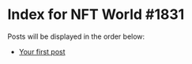 # Index for NFT World #1831
Posts will be displayed in the order below:

- [Your first post](./001-first.md)

